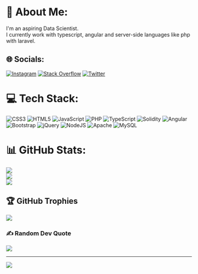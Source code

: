 # 💫 About Me:
I'm an aspiring Data Scientist.<br>I currently work with typescript, angular and server-side languages like php with laravel.


## 🌐 Socials:
[![Instagram](https://img.shields.io/badge/Instagram-%23E4405F.svg?logo=Instagram&logoColor=white)](https://instagram.com/https://instagram.com/wk2_blue) [![Stack Overflow](https://img.shields.io/badge/-Stackoverflow-FE7A16?logo=stack-overflow&logoColor=white)](https://stackoverflow.com/users/18826995) [![Twitter](https://img.shields.io/badge/Twitter-%231DA1F2.svg?logo=Twitter&logoColor=white)](https://twitter.com/https://twitter.com/wk2_blue) 

# 💻 Tech Stack:
![CSS3](https://img.shields.io/badge/css3-%231572B6.svg?style=plastic&logo=css3&logoColor=white) ![HTML5](https://img.shields.io/badge/html5-%23E34F26.svg?style=plastic&logo=html5&logoColor=white) ![JavaScript](https://img.shields.io/badge/javascript-%23323330.svg?style=plastic&logo=javascript&logoColor=%23F7DF1E) ![PHP](https://img.shields.io/badge/php-%23777BB4.svg?style=plastic&logo=php&logoColor=white) ![TypeScript](https://img.shields.io/badge/typescript-%23007ACC.svg?style=plastic&logo=typescript&logoColor=white) ![Solidity](https://img.shields.io/badge/Solidity-%23363636.svg?style=plastic&logo=solidity&logoColor=white) ![Angular](https://img.shields.io/badge/angular-%23DD0031.svg?style=plastic&logo=angular&logoColor=white) ![Bootstrap](https://img.shields.io/badge/bootstrap-%23563D7C.svg?style=plastic&logo=bootstrap&logoColor=white) ![jQuery](https://img.shields.io/badge/jquery-%230769AD.svg?style=plastic&logo=jquery&logoColor=white) ![NodeJS](https://img.shields.io/badge/node.js-6DA55F?style=plastic&logo=node.js&logoColor=white) ![Apache](https://img.shields.io/badge/apache-%23D42029.svg?style=plastic&logo=apache&logoColor=white) ![MySQL](https://img.shields.io/badge/mysql-%2300f.svg?style=plastic&logo=mysql&logoColor=white) 
# 📊 GitHub Stats:
![](https://github-readme-stats.vercel.app/api?username=moonlight2k&theme=dark&hide_border=false&include_all_commits=false&count_private=true)<br/>
![](https://github-readme-streak-stats.herokuapp.com/?user=moonlight2k&theme=dark&hide_border=false)<br/>
![](https://github-readme-stats.vercel.app/api/top-langs/?username=moonlight2k&theme=dark&hide_border=false&include_all_commits=false&count_private=true&layout=compact)

## 🏆 GitHub Trophies
![](https://github-profile-trophy.vercel.app/?username=moonlight2k&theme=radical&no-frame=false&no-bg=true&margin-w=4)

### ✍️ Random Dev Quote
![](https://quotes-github-readme.vercel.app/api?type=horizontal&theme=radical)

---
[![](https://visitcount.itsvg.in/api?id=moonlight2k&icon=5&color=12)](https://visitcount.itsvg.in)

<!-- Proudly created with GPRM ( https://gprm.itsvg.in ) -->
